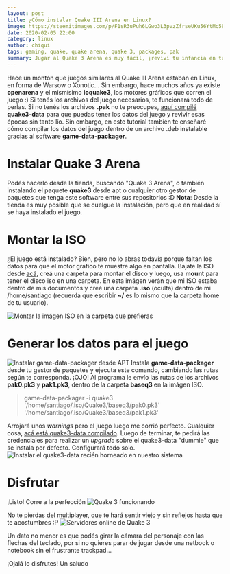 ```yaml
---
layout: post
title: ¿Cómo instalar Quake III Arena en Linux?
image: https://steemitimages.com/p/F1sR3uPuh6LGwo3L3pvzZfrseUKu56YtMc5ER74DJqnrmL4M8d3d97W2rwiidowygifXRBajXK4eCLgCtY5UXGHM87Fi2rYyftZ54SmZWK8M1wgTyKT1RFv4x12M5HXUokFf9UFw8WKx345N2UYbZuu6kpR4QSvrfczzqJzCtEk2aiYy1gdh5v1o9fZBy6bx51NhBxzRJTgv1BbSXcSF2BmYviXT?format=match&mode=fit&width=640
date: 2020-02-05 22:00
category: linux
author: chiqui
tags: gaming, quake, quake arena, quake 3, packages, pak
summary: Jugar al Quake 3 Arena es muy fácil, ¡reviví tu infancia en tu máquina linuxera!
---
```

Hace un montón que juegos similares al Quake III Arena estaban en Linux, en forma de Warsow o Xonotic... 
Sin embargo, hace muchos años ya existe **openarena** y el mismísimo **ioquake3**, los motores gráficos que corren el juego :)
Si tenés los archivos del juego necesarios, te funcionará todo de perlas. Si no tenés los archivos **.pak** no te preocupes, [aquí compilé](#) **quake3-data** para que puedas tener los datos del juego y revivir esas épocas sin tanto lío.
Sin embargo, en este tutorial también te enseñaré cómo compilar los datos del juego dentro de un archivo .deb instalable gracias al software **game-data-packager**.

# Instalar Quake 3 Arena
Podés hacerlo desde la tienda, buscando "Quake 3 Arena", o también instalando el paquete **quake3** desde apt o cualquier otro gestor de paquetes que tenga este software entre sus repositorios :D
**Nota**: Desde la tienda es muy posible que se cuelgue la instalación, pero que en realidad sí se haya instalado el juego.

# Montar la ISO
¿El juego está instalado? Bien, pero no lo abras todavía porque faltan los datos para que el motor gráfico te muestre algo en pantalla. Bajate la ISO desde [acá](#), creá una carpeta para montar el disco y luego, usa **mount** para tener el disco iso en una carpeta.
En esta imágen verán que mi ISO estaba dentro de mis documentos y creé una carpeta **.iso** (oculta) dentro de mi /home/santiago (recuerda que escribir **~/** es lo mismo que la carpeta home de tu usuario). 

![Montar la imágen ISO en la carpeta que prefieras](https://chiqui1234.github.io/holanerd-jekyll/assets/img/como-instalar-quake-3-arena-en-linux/5-crear-una-carpeta-para-montar-la-iso.webp)

# Generar los datos para el juego
![Instalar game-data-packager desde APT](https://chiqui1234.github.io/holanerd-jekyll/assets/img/como-instalar-quake-3-arena-en-linux/7.5-instalar-el-empaquetador.webp)
Instala **game-data-packager** desde tu gestor de paquetes y ejecuta este comando, cambiando las rutas según te corresponda. ¡OJO! Al programa le envío las rutas de los archivos **pak0.pk3** y **pak1.pk3**, dentro de la carpeta **baseq3** en la imágen ISO.

> game-data-packager -i quake3 '/home/santiago/.iso/Quake3/baseq3/pak0.pk3' '/home/santiago/.iso/Quake3/baseq3/pak1.pk3'

Arrojará unos *warnings* pero el juego luego me corrió perfecto. Cualquier cosa, [acá está quake3-data compilado](#).
Luego de terminar, te pedirá las credenciales para realizar un *upgrade* sobre el quake3-data "dummie" que se instala por defecto. Configurará todo solo.
![Instalar el quake3-data recién horneado en nuestro sistema](https://chiqui1234.github.io/holanerd-jekyll/assets/img/como-instalar-quake-3-arena-en-linux/9-auto-upgrade-a-quake-data.webp)

# Disfrutar
¡Listo! Corre a la perfección
![Quake 3 funcionando](https://chiqui1234.github.io/holanerd-jekyll/assets/img/como-instalar-quake-3-arena-en-linux/10-quake-3-funcionando.webp)

No te pierdas del multiplayer, que te hará sentir viejo y sin reflejos hasta que te acostumbres :P
![Servidores online de Quake 3](https://chiqui1234.github.io/holanerd-jekyll/assets/img/como-instalar-quake-3-arena-en-linux/11-incluso-tiene-muchos-servidores-online.webp)

Un dato no menor es que podés girar la cámara del personaje con las flechas del teclado, por si no quieres parar de jugar desde una netbook o notebook sin el frustrante trackpad...

¡Ojalá lo disfrutes! Un saludo
